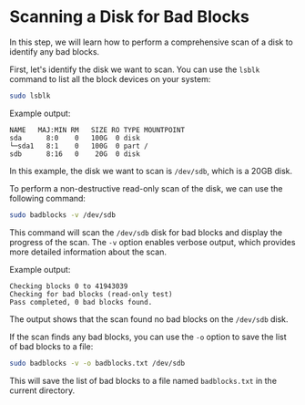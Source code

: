# Scanning a Disk for Bad Blocks

In this step, we will learn how to perform a comprehensive scan of a disk to identify any bad blocks.

First, let's identify the disk we want to scan. You can use the `lsblk` command to list all the block devices on your system:

```bash
sudo lsblk
```

Example output:

```
NAME   MAJ:MIN RM   SIZE RO TYPE MOUNTPOINT
sda      8:0    0   100G  0 disk
└─sda1   8:1    0   100G  0 part /
sdb      8:16   0    20G  0 disk
```

In this example, the disk we want to scan is `/dev/sdb`, which is a 20GB disk.

To perform a non-destructive read-only scan of the disk, we can use the following command:

```bash
sudo badblocks -v /dev/sdb
```

This command will scan the `/dev/sdb` disk for bad blocks and display the progress of the scan. The `-v` option enables verbose output, which provides more detailed information about the scan.

Example output:

```
Checking blocks 0 to 41943039
Checking for bad blocks (read-only test)
Pass completed, 0 bad blocks found.
```

The output shows that the scan found no bad blocks on the `/dev/sdb` disk.

If the scan finds any bad blocks, you can use the `-o` option to save the list of bad blocks to a file:

```bash
sudo badblocks -v -o badblocks.txt /dev/sdb
```

This will save the list of bad blocks to a file named `badblocks.txt` in the current directory.
